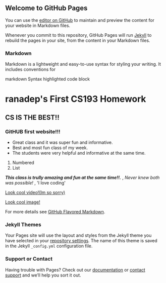 ## Welcome to GitHub Pages

You can use the [editor on GitHub](https://github.com/kalutes/CS193_Fall18_Lab1/edit/master/index.md) to maintain and preview the content for your website in Markdown files.

Whenever you commit to this repository, GitHub Pages will run [Jekyll](https://jekyllrb.com/) to rebuild the pages in your site, from the content in your Markdown files.

### Markdown

Markdown is a lightweight and easy-to-use syntax for styling your writing. It includes conventions for

markdown
Syntax highlighted code block

# ranadep's First CS193 Homework
## CS IS THE BEST!!
### GitHUB first website!!!



- Great class and it was super fun and informative.
- Best and most fun class of my week.
- The students were very helpful and informative at the same time.


1. Numbered
2. List

***This class is trully amazing and fun at the same time!!.*** , _Never knew both was possible!_ , 'I love coding'


[Look cool video!(Im so sorry)](https://www.youtube.com/watch?v=dQw4w9WgXcQ)


[Look cool image!](https://github.com/Purdue-CS193/homework-0-ranadep/assets/143107549/8b8d3d8c-07d5-4005-a776-eaed5cc3e199)



For more details see [GitHub Flavored Markdown](https://guides.github.com/features/mastering-markdown/).

### Jekyll Themes

Your Pages site will use the layout and styles from the Jekyll theme you have selected in your [repository settings](https://github.com/kalutes/CS193_Fall18_Lab1/settings). The name of this theme is saved in the Jekyll `_config.yml` configuration file.

### Support or Contact

Having trouble with Pages? Check out our [documentation](https://help.github.com/categories/github-pages-basics/) or [contact support](https://github.com/contact) and we’ll help you sort it out.
